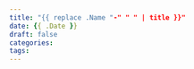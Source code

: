 ```yaml
---
title: "{{ replace .Name "-" " " | title }}"
date: {{ .Date }}
draft: false
categories:
tags: 
---
```


